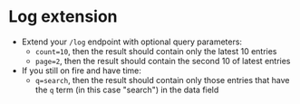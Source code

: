 # Log extension

- Extend your `/log` endpoint with optional query parameters:
  - `count=10`, then the result should contain only the latest 10 entries
  - `page=2`, then the result should contain the second 10 of latest entries
- If you still on fire and have time:
  - `q=search`, then the result should contain only those entries that have the
    `q` term (in this case "search") in the data field
